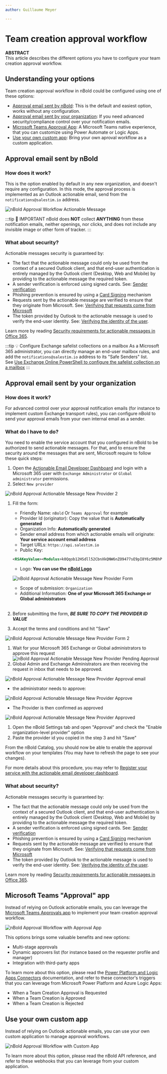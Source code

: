 ```yaml
---
author: Guillaume Meyer

---
```

# Team creation approval workflow

**ABSTRACT**  
This article describes the different options you have to configure your team creation approval workflow.

## Understanding your options

Team creation approval workflow in nBold could be configured using one of these options:

* [Approval email sent by nBold](#approval-email-sent-by-salestim): This is the default and easiest option, works without any configuration.
* [Approval email sent by your organization](#approval-email-sent-by-your-organization): If you need advanced security/compliance control over your notification emails.
* [Microsoft Teams Approval App](#microsoft-teams-approval-app): A Microsoft Teams native experience, that you can customize using Power Automate or Logic Apps.
* [Use your own custom app](#use-your-own-custom-app): Bring your own aproval workflow as a custom application.

## Approval email sent by nBold

### How does it work?

This is the option enabled by default in any new organization, and doesn't require any configuration. In this mode, the approval process is implemented as an Outlook actionable email, send from the `notifications@salestim.io` address.

![nBold Approval Workflow Actionable Message](/img/nocode/approval-actionable-message.png)

:::tip 📧 IMPORTANT
nBold does **NOT** collect **ANYTHING** from these notification emails, neither openings, nor clicks, and does not include any invisible image or other form of tracker.
:::

### What about security?

Actionable messages security is guaranteed by:

* The fact that the actionable message could only be used from the context of a secured Outlook client, and that end-user authentication is entirely managed by the Outlook client (Desktop, Web and Mobile) by providing to the actionable message the required token.
* A sender verification is enforced using signed cards. See: [Sender verification
  ](https://docs.microsoft.com/en-us/outlook/actionable-messages/security-requirements#sender-verification)
* Phishing prevention is ensured by using a [Card Signing](https://docs.microsoft.com/en-us/outlook/actionable-messages/security-requirements#signed-card-payloads) mechanism
* Requests sent by the actionable message are verified to ensure that they originate from Microsoft. See: [Verifying that requests come from Microsoft](https://docs.microsoft.com/en-us/outlook/actionable-messages/security-requirements#verifying-that-requests-come-from-microsoft)
* The token provided by Outlook to the actionable message is used to verify the end-user identity. See: [Verifying the identity of the user](https://docs.microsoft.com/en-us/outlook/actionable-messages/security-requirements#verifying-the-identity-of-the-user).

Learn more by reading [Security requirements for actionable messages in Office 365](https://docs.microsoft.com/en-us/outlook/actionable-messages/security-requirements).

:::tip 💡 Configure Exchange safelist collections on a mailbox
As a Microsoft 365 administrator, you can directly manage an end-user mailbox rules, and add the `notifications@salestim.io` address to its "Safe Senders" list.  
See [Use Exchange Online PowerShell to configure the safelist collection on a mailbox](https://docs.microsoft.com/en-us/microsoft-365/security/office-365-security/configure-junk-email-settings-on-exo-mailboxes?view=o365-worldwide#use-exchange-online-powershell-to-configure-the-safelist-collection-on-a-mailbox)
:::

## Approval email sent by your organization

### How does it work?

For advanced control over your approval notification emails (for instance to implement custom Exchange transport rules), you can configure nBold to send your approval emails from your own internal email as a sender.

### What do I have to do?

You need to enable the service account that you configured in nBold to be authorized to send actionable messages. For that, and to ensure the security around the messages that are sent, Microsoft require to follow these quick steps:

1. Open the [Actionable Email Developer Dashboard](https://aka.ms/publishoam) and login with a Microsoft 365 user with `Exchange Administrator` or `Global administrator` permissions.
2. Select `New provider`

![nBold Approval Actionable Message New Provider 2](/img/nocode/approval-actionable-message-new-provider-add.png)

1. Fill the form:
   * Friendly Name: `nBold` Or `Teams Approval` for example
   * Provider Id (originator): Copy the value that is **Automatically generated**
   * Organization Info: **Automatically generated**
   * Sender email address from which actionable emails will originate: **Your service account email address**
   * Target URLs: `https://api.salestim.io`
   * Public Key:

   ```xml
   <RSAKeyValue><Modulus>k0Qqob12HSdll52CbnXkQNW6nZO9477sE9pI8Y6z5M8hPtJinAf2r41Sxss3Y9oP1nzcfs3fHpi1AUjffyD44I2FxmqF+FGfgKsuWeYce/75Kb1QCEDOwTjP4kqgPD8NeJbWNIe2ZRRKilmxmmUZ6NErNEWvf8vzQvvpVeP9CLUIERuBxLlLlitjNTyCUjgTTkC+giKtmcxTnJ/lUav3erPsev8isS+IQwz6SaXCqj/eYnFkhM2ADF2UCL4ssgHEj6jYe4m8IyMQBgxxr4+4fziixn0uimGQqt54VbT4BToq7l7S8wSj3WNRwR7KBBWvo6pnx39fDMWazfLbe5NmsQ==</Modulus><Exponent>AQAB</Exponent></RSAKeyValue>
   ```
   * Logo: **You can use the** [**nBold Logo**](https://docs.nbold.co/Logo_degrade_noir@4x.png)

   ![nBold Approval Actionable Message New Provider Form](/img/nocode/approval-actionable-message-new-provider-form.png)
   * Scope of submission: `Organization`
   * Additional Information: **One of your Microsoft 365 Exchange or Global administrators**  
     <br/>
2. Before submitting the form, **_BE SURE TO COPY THE PROVIDER ID VALUE_**
3. Accept the terms and conditions and hit "Save"

![nBold Approval Actionable Message New Provider Form 2](/img/nocode/approval-actionable-message-new-provider-form-2.png)

1. Wait for your Microsoft 365 Exchange or Global administrators to approve this request
   ![nBold Approval Actionable Message New Provider Pending Approval](/img/nocode/approval-actionable-message-new-provider-pending-approval.png)
2. Global Admin and Exchange Administrators are then receiving the request in inbox that needs to be approved.

![nBold Approval Actionable Message New Provider Approval email](/img/nocode/approval-actionable-message-new-provider-approval-email.png)

* the administrator needs to approve:

![nBold Approval Actionable Message New Provider Approve](/img/nocode/approval-actionable-message-new-provider-approve.png)

* The Provider is then confirmed as approved

![nBold Approval Actionable Message New Provider Approved](/img/nocode/approval-actionable-message-new-provider-approved.png)

1. Open the nBold Settings tab and open "Approval" and check the "Enable organization-level provider" option
2. Paste the provider id you copied in the step 3 and hit "Save"

From the nBold Catalog, you should now be able to enable the approval workflow on your templates (You may have to refresh the page to see your changes).

For more details about this procedure, you may refer to [Register your service with the actionable email developer dashboard](https://docs.microsoft.com/en-us/outlook/actionable-messages/email-dev-dashboard).

### What about security?

Actionable messages security is guaranteed by:

* The fact that the actionable message could only be used from the context of a secured Outlook client, and that end-user authentication is entirely managed by the Outlook client (Desktop, Web and Mobile) by providing to the actionable message the required token.
* A sender verification is enforced using signed cards. See: [Sender verification
  ](https://docs.microsoft.com/en-us/outlook/actionable-messages/security-requirements#sender-verification)
* Phishing prevention is ensured by using a [Card Signing](https://docs.microsoft.com/en-us/outlook/actionable-messages/security-requirements#signed-card-payloads) mechanism
* Requests sent by the actionable message are verified to ensure that they originate from Microsoft. See: [Verifying that requests come from Microsoft](https://docs.microsoft.com/en-us/outlook/actionable-messages/security-requirements#verifying-that-requests-come-from-microsoft)
* The token provided by Outlook to the actionable message is used to verify the end-user identity. See: [Verifying the identity of the user](https://docs.microsoft.com/en-us/outlook/actionable-messages/security-requirements#verifying-the-identity-of-the-user).

Learn more by reading [Security requirements for actionable messages in Office 365](https://docs.microsoft.com/en-us/outlook/actionable-messages/security-requirements).

## Microsoft Teams "Approval" app

Instead of relying on Outlook actionable emails, you can leverage the [Microsoft Teams Approvals app](https://support.microsoft.com/en-us/office/what-is-approvals-a9a01c95-e0bf-4d20-9ada-f7be3fc283d3) to implement your team creation approval workflow.

![nBold Approval Workflow with Approval App](/img/nocode/approvals-app.png)

This options brings some valuable benefits and new options:

* Multi-stage approvals
* Dynamic approvers list (for instance based on the requester profile and manager)
* Integration with third-party apps

To learn more about this option, please read the [Power Platform and Logic Apps Connectors](/integrate-with-nbold/power-platform) documentation, and refer to these connector's triggers that you can leverage from Microsoft Power Platform and Azure Logic Apps:

* When a Team Creation Approval is Requested
* When a Team Creation is Approved
* When a Team Creation is Rejected

## Use your own custom app

Instead of relying on Outlook actionable emails, you can use your own custom application to manage approval workflows.

![nBold Approval Workflow with Custom App](/img/nocode/custom-approval.png)

To learn more about this option, please read the nBold API reference, and refer to these webhooks that you can leverage from your custom application.